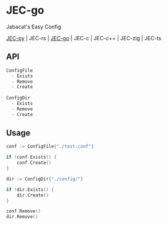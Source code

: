 # JEC-go
Jabacat's Easy Config

[JEC-py](https://github.com/JakeRoggenbuck/JEC-py) | JEC-rs | [JEC-go](https://github.com/JakeRoggenbuck/JEC-go) | JEC-c | JEC-c++ | JEC-zig | JEC-ts

## API
```go
ConfigFile
  - Exists
  - Remove
  - Create
  
ConfigDir
  - Exists
  - Remove
  - Create
```

## Usage
```go
conf := ConfigFile{"./test.conf"}

if !conf.Exists() {
	conf.Create()
}

dir := ConfigDir{"./config/"}

if !dir.Exists() {
	dir.Create()
}

conf.Remove()
dir.Remove()
```
